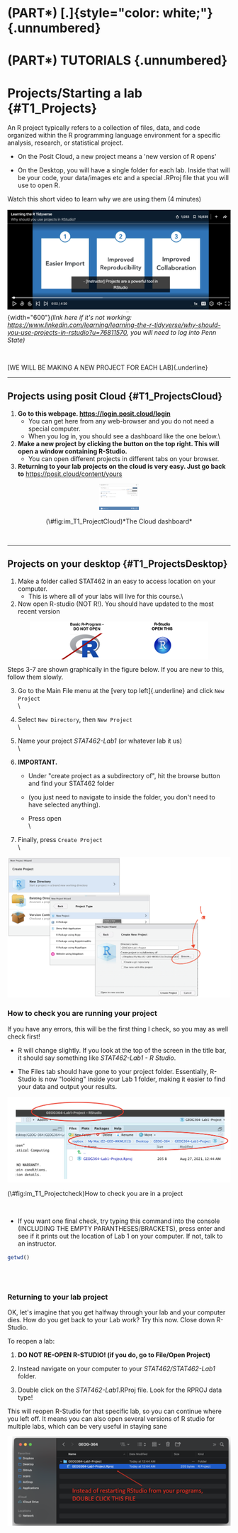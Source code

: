 # (PART\*) [.]{style="color: white;"} {.unnumbered}
# (PART\*) **TUTORIALS** {.unnumbered}



# Projects/Starting a lab {#T1_Projects}

An R project typically refers to a collection of files, data, and code organized within the R programming language environment for a specific analysis, research, or statistical project.

-   On the Posit Cloud, a new project means a 'new version of R opens'

-   On the Desktop, you will have a single folder for each lab. Inside that will be your code, your data/images etc and a special .RProj file that you will use to open R.

Watch this short video to learn why we are using them (4 minutes)

![](./index_images/im_T1_ProjectVideo.png){width="600"}*(link here if it's not working: <https://www.linkedin.com/learning/learning-the-r-tidyverse/why-should-you-use-projects-in-rstudio?u=76811570>, you will need to log into Penn State)*

<br>

[WE WILL BE MAKING A NEW PROJECT FOR EACH LAB]{.underline}

------------------------------------------------------------------------

## Projects using posit Cloud {#T1_ProjectsCloud}

1.  **Go to this webpage. <https://login.posit.cloud/login>**
    -   You can get here from any web-browser and you do not need a special computer.
    -   When you log in, you should see a dashboard like the one below.\
2.  **Make a new project by clicking the button on the top right. This will open a window containing R-Studio.**
    -   You can open different projects in different tabs on your browser.
3.  **Returning to your lab projects on the cloud is very easy. Just go back to** <https://posit.cloud/content/yours>

<div class="figure" style="text-align: center">
<img src="./index_images/im_T1_ProjectCloud.png" alt="*The Cloud dashboard*" width="90" />
<p class="caption">(\#fig:im_T1_ProjectCloud)*The Cloud dashboard*</p>
</div>

<br>

------------------------------------------------------------------------

## Projects on your desktop {#T1_ProjectsDesktop}

1.  Make a folder called STAT462 in an easy to access location on your computer.
    -   This is where all of your labs will live for this course.\
2.  Now open R-studio (NOT R!). You should have updated to the most recent version <br>

<img src="./index_images/im_T1_StartupLogos.png" width="80%" style="display: block; margin: auto;" />

Steps 3-7 are shown graphically in the figure below. If you are new to this, follow them slowly.

3.  Go to the Main File menu at the [very top left]{.underline} and click `New Project` <br>\

4.  Select `New Directory`, then `New Project`<br>\

5.  Name your project *STAT462-Lab1* (or whatever lab it us) <br>\

6.  **IMPORTANT.**

    -   Under "create project as a subdirectory of", hit the browse button and find your STAT462 folder

    -   (you just need to navigate to inside the folder, you don't need to have selected anything).

    -   Press open <br>\

7.  Finally, press `Create Project`<br>\

<img src="./index_images/im_T1_Projectcreation.png" width="646" />

### How to check you are running your project

If you have any errors, this will be the first thing I check, so you may as well check first!

-   R will change slightly. If you look at the top of the screen in the title bar, it should say something like *STAT462-Lab1 - R Studio*.

-   The Files tab should have gone to your project folder. Essentially, R-Studio is now "looking" inside your Lab 1 folder, making it easier to find your data and output your results.

<div class="figure">
<img src="./index_images/im_T1_Projectcheck.png" alt="How to check you are in a project" width="845" />
<p class="caption">(\#fig:im_T1_Projectcheck)How to check you are in a project</p>
</div>

<br>

-   If you want one final check, try typing this command into the console (INCLUDING THE EMPTY PARANTHESES/BRACKETS), press enter and see if it prints out the location of Lab 1 on your computer. If not, talk to an instructor.


```r
getwd()
```

<br><br>

### Returning to your lab project

OK, let's imagine that you get halfway through your lab and your computer dies. How do you get back to your Lab work? Try this now. Close down R-Studio.

To reopen a lab:

1.  **DO NOT RE-OPEN R-STUDIO! (if you do, go to File/Open Project)**

2.  Instead navigate on your computer to your *STAT462/STAT462-Lab1* folder.

3.  Double click on the *STAT462-Lab1*.RProj file. Look for the RPROJ data type!

This will reopen R-Studio for that specific lab, so you can continue where you left off. It means you can also open several versions of R studio for multiple labs, which can be very useful in staying sane

<img src="./index_images/im_T1_Projectopen.png" width="961" />
